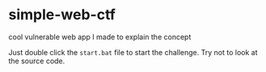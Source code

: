 # simple-web-ctf
cool vulnerable web app I made to explain the concept

Just double click the  `start.bat` file to start the challenge. Try not to look at the source code.
